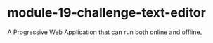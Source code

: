 # module-19-challenge-text-editor
A Progressive Web Application that can run both online and offline.
